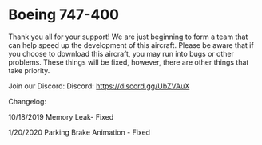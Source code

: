 # Boeing 747-400

Thank you all for your support! We are just beginning to form a team that can help speed up the development of this aircraft. Please be aware that if you choose to download this aircraft, you may run into bugs or other problems. These things will be fixed, however, there are other things that take priority. 


Join our Discord:
Discord: https://discord.gg/UbZVAuX


Changelog:

10/18/2019
Memory Leak- Fixed

1/20/2020
Parking Brake Animation - Fixed













































